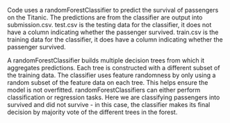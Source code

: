 Code uses a randomForestClassifier to predict the survival of passengers on the Titanic.
The predictions are from the classifier are output into submission.csv.
test.csv is the testing data for the classifier, it does not have a column indicating whether the passenger survived.
train.csv is the training data for the classifier, it does have a column indicating whether the passenger survived.

A randomForestClassifier builds multiple decision trees from which it aggregates predictions. Each tree is constructed with a different subset
of the training data. The classifier uses feature randomness by only using a random subset of the feature data on each tree. This helps ensure
the model is not overfitted. randomForestClassifiers can either perform classification or regression tasks. Here we are classifying
passengers into survived and did not survive - in this case, the classifier makes its final decision by majority vote of the different trees
in the forest. 
